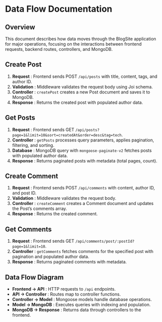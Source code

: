 # Data Flow Documentation

## Overview

This document describes how data moves through the BlogSite application for major operations, focusing on the interactions between frontend requests, backend routes, controllers, and MongoDB.

## Create Post

1. **Request** : Frontend sends POST `/api/posts` with title, content, tags, and author ID.
2. **Validation** : Middleware validates the request body using Joi schema.
3. **Controller** : `createPost` creates a new Post document and saves it to MongoDB.
4. **Response** : Returns the created post with populated author data.

## Get Posts

1. **Request** : Frontend sends GET `/api/posts?page=1&limit=10&sort=createdAt&order=desc&tag=tech`.
2. **Controller** : `getPosts` processes query parameters, applies pagination, filtering, and sorting.
3. **Database** : MongoDB query with `mongoose-paginate-v2` fetches posts with populated author data.
4. **Response** : Returns paginated posts with metadata (total pages, count).

## Create Comment

1. **Request** : Frontend sends POST `/api/comments` with content, author ID, and post ID.
2. **Validation** : Middleware validates the request body.
3. **Controller** : `createComment` creates a Comment document and updates the Post’s comments array.
4. **Response** : Returns the created comment.

## Get Comments

1. **Request** : Frontend sends GET `/api/comments/post/:postId?page=1&limit=10`.
2. **Controller** : `getComments` fetches comments for the specified post with pagination and populated author data.
3. **Response** : Returns paginated comments with metadata.

## Data Flow Diagram

- **Frontend → API** : HTTP requests to `/api` endpoints.
- **API → Controller** : Routes map to controller functions.
- **Controller → Model** : Mongoose models handle database operations.
- **Model → MongoDB** : Executes queries with indexing and population.
- **MongoDB → Response** : Returns data through controllers to the frontend.
